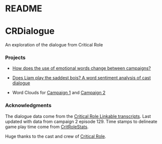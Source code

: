 README
================

# CRDialogue

An exploration of the dialogue from Critical Role

### Projects

-   [How does the use of emotional words change between
    campaigns?](https://github.com/KyleOfCanada/CRDialogue/blob/main/docs/spiderPlots.md)

-   [Does Liam play the saddest bois? A word sentiment analysis of cast
    dialogue](https://github.com/KyleOfCanada/CRDialogue/blob/main/docs/sentiments.md)

-   Word Clouds for [Campaign
    1](https://github.com/KyleOfCanada/CRDialogue/blob/main/docs/wordCloudsC1.md)
    and [Campaign
    2](https://github.com/KyleOfCanada/CRDialogue/blob/main/docs/wordCloudsC2.md)

### Acknowledgments

The dialogue data come from the [Critical Role Linkable
transcripts](https://kryogenix.org/crsearch/). Last updated with data
from campaign 2 episode 129. Time stamps to delineate game play time
come from [CritRoleStats](https://www.critrolestats.com/).

Huge thanks to the cast and crew of [Critical
Role](https://critrole.com/).
